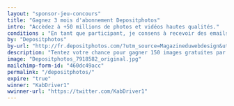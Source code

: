 ```yaml
---
layout: "sponsor-jeu-concours"
title: "Gagnez 3 mois d'abonnement Depositphotos"
intro: "Accèdez à +50 millions de photos et vidéos hautes qualités."
conditions : "En tant que participant, je consens à recevoir des emails de la part du Magazine du Webdesign et Depositphotos."
by: "Depositphotos"
by-url: "http://fr.depositphotos.com/?utm_source=Magazineduwebdesign&utm_medium=freesub&utm_campaign=FR-brand"
description: "Tentez votre chance pour gagner 150 images gratuites par mois de haute qualité durant les 3 prochains mois."
image: "Depositphotos_7918582_original.jpg"
mailchimp-form-id: "460dc49acc"
permalink: "/depositphotos/"
expire: "true"
winner: "KabDriver1"
wwinner-url: "https://twitter.com/KabDriver1"
---
```

